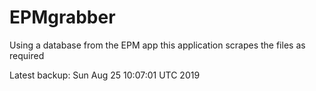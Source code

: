 # EPMgrabber
Using a database from the EPM app this application scrapes the files as required


Latest backup: Sun Aug 25 10:07:01 UTC 2019
